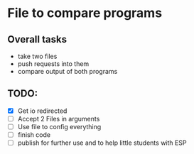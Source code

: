 # File to compare programs

## Overall tasks

- take two files
- push requests into them
- compare output of both programs

## TODO:
- [x] Get io redirected
- [ ] Accept 2 Files in arguments
- [ ] Use file to config everything
- [ ] finish code
- [ ] publish for further use and to help little students with ESP
